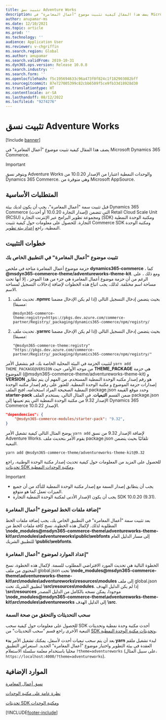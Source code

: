 ```yaml
---
title: تثبيت نسق Adventure Works
description: يصف هذا المقال كيفية تثبيت موضوع "أعمال المغامرة" في Microsoft Dynamics 365 Commerce.
author: anupamar-ms
ms.date: 12/10/2021
ms.topic: article
ms.prod: ''
ms.technology: ''
audience: Application User
ms.reviewer: v-chgriffin
ms.search.region: Global
ms.author: anupamar
ms.search.validFrom: 2019-10-31
ms.dyn365.ops.version: Release 10.0.8
ms.search.industry: ''
ms.search.form: ''
ms.openlocfilehash: f5c195694633c96a473f0f824c1f182903082bff
ms.sourcegitcommit: 87e727005399c82cbb6509f5ce9fb33d18928d30
ms.translationtype: HT
ms.contentlocale: ar-SA
ms.lasthandoff: 08/12/2022
ms.locfileid: "9274276"
---
```

# <a name="install-the-adventure-works-theme"></a>تثبيت نسق Adventure Works

[!include [banner](includes/banner.md)]

يصف هذا المقال كيفية تثبيت موضوع "أعمال المغامرة" في Microsoft Dynamics 365 Commerce. 

> [!IMPORTANT]
> ويتوفر نسق Adventure Works والوحدات النمطية اعتبارا من الإصدار 10.0.20 من Dynamics 365 Commerce. وهي متوفرة من Microsoft AppSource.

## <a name="prerequisites"></a>المتطلبات الأساسية

قبل تثبيت سمة "أعمال المغامرة"، يجب أن يكون لديك بيئة Dynamics 365 Commerce (إصدار التجارة 10.0.20 أو أحدث) التي تتضمن Retail Cloud Scale Unit (RCSU) ومجموعة تطوير البرامج عبر الإنترنت التجارة (SDK) ومكتبة الوحدة النمطية التجارة. للحصول على معلومات حول كيفية تثبيت Commerce SDK ومكتبة الوحدة النمطية، راجع [‏‫إعداد بيئة تطوير‬](e-commerce-extensibility/setup-dev-environment.md). 

## <a name="installation-steps"></a>خطوات التثبيت

### <a name="install-the-adventure-works-theme-in-your-application"></a>تثبيت موضوع "أعمال المغامرة" في التطبيق الخاص بك

حزمة موضوع أعمال المغامرة متاحة في ملخص **dynamics365-commerce** ، كما **@msdyn365-commerce-theme/adventureworks-theme-kit**. ومع ذلك ، على الرغم من أن حزمة موضوع أعمال المغامرة هي جزء من هذا الموجز ، إلا أنها تحت مساحة اسم مختلفة. لذلك، يجب اتباع هذه الخطوات لإضافة إدخالات التسجيل لمساحة الاسم.

1. تحديث ملف **.npmrc** بحيث يتضمن إدخال التسجيل التالي (إذا لم يكن الإدخال مضمنا مسبقا):

    `@msdyn365-commerce-theme:registry=https://pkgs.dev.azure.com/commerce-partner/Registry/_packaging/dynamics365-commerce/npm/registry/`

1. تحديث ملف **.yarnrc** بحيث يتضمن إدخال التسجيل التالي (إذا لم يكن الإدخال مضمنا مسبقا):

    `"@msdyn365-commerce-theme:registry" "https://pkgs.dev.azure.com/commerce-partner/Registry/_packaging/dynamics365-commerce/npm/registry/"`  
    
لتثبيت الحزمة في البيئة المحلية الخاصة بك، قم بتشغيل الأمر `yarn add THEME_PACKAGE@VERSION` من موجه الأوامر، حيث **THEME_PACKAGE** هي حزمة الموضوع (@msdyn365-commerce-theme/adventureworks-theme-kit) و **VERSION** هو رقم إصدار مكتبه الوحدة النمطية المستخدم. من المهم أن يتم تطابق إصدارات حزمة الموضوع و مكتبة الوحدة النمطية. للعثور على رقم إصدار مكتبه الوحدة النمطية الصحيحة المراد استخدامه، افتح الملف package.json وحدد موقع القيمة **starter-pack** ضمن القسم **التبعيات**. في المثال التالي، يستخدم الملف package.json الإصدار 9.32 من مكتبة الوحدة النمطية التي يتم تعيينها إلى Dynamics 365 Commerce الإصدار 10.0.22.  

```json
"dependencies": {
    "@msdyn365-commerce-modules/starter-pack": "9.32",
}
```

يوضح المثال التالي كيفية تشغيل الأمر `yarn add` لإضافة الإصدار 9.32 من نسق Adventure Works‬. يقوم الأمر بتحديث ملف package.json تلقائيًا بحيث يتضمن التبعية.

`yarn add @msdyn365-commerce-theme/adventureworks-theme-kit@9.32`

للحصول على المزيد من المعلومات حول كيفية تحديث إصدار مكتبة الوحدة الوطنية، راجع [تحديثات SDK ومكتبة الوحدات النمطية](e-commerce-extensibility/sdk-updates.md). 

> [!IMPORTANT]
> - يجب أن يتطابق إصدار السمة مع إصدار مكتبة الوحدة النمطية للتأكد من أن جميع الميزات تعمل كما هو متوقع. 
> - يجب أن يكون الإصدار الأدنى لمكتبة الوحدة النمطية التجارة SDK 10.0.20 (9.31). 

### <a name="add-the-font-files-for-the-adventure-works-theme"></a>إضافة ملفات الخط لموضوع "أعمال المغامرة"

بعد تثبيت سمة "أعمال المغامرة" في التطبيق الخاص بك، يجب إضافة ملفات الخط المطلوبة لذلك. لإكمال هذه الخطوة، نسخ كافة ملفات الخط من **\node_modules@msdyn365-commerce-theme\adventureworks-theme-kit\src\modules\adventureworks\public\webfonts** إلى مسار الدليل العام للتطبيق الشريك **\public\webfonts**.

### <a name="set-up-the-resources-for-the-adventure-works-theme"></a>إعداد الموارد لموضوع "أعمال المغامرة"

الخطوة التالية هي تحديث المورد الافتراضي المطلوب للسمة. لإكمال هذه الخطوة، نسخ المحتوى من ملف global.json تحت **\node_modules@msdyn365-commerce-theme\adventureworks-theme-kit\src\modules\adventureworks\resources\modules** إلى ملف global.json لتطبيق الشريك تحت **\src\resources\modules**. إذا لم يكن الدليل الهدف **\src\resources** موجودا، يمكن نسخه بالكامل من الدليل المصدر **\node_modules@msdyn365-commerce-theme\adventureworks-theme-kit\src\modules\adventureworks** إلى الدليل الهدف **\src**.

### <a name="pull-updates-and-validate-the-theme"></a>سحب التحديثات والتحقق من صحة السمة

للحصول على معلومات حول كيفية سحب SDK أحدث مكتبة وحدة نمطية وتحديثات التبعية الأخرى راجع قسم "سحب التحديثات" من [SDK وتحديثات مكتبة الوحدة النمطية](e-commerce-extensibility/sdk-updates.md#pull-updates).

بعد أن يتم سحب تبعيات أحدث لأسفل، يمكنك تشغيل الأمر **بدء yarn** لبدء تشغيل ملقم العقدة في بيئة التطوير واختبار موضوع "أعمال المغامرة" الجديد. استعراض التطبيق محليا باستخدام معلمة سلسلة الاستعلام `?theme=adventureworks` (على سبيل المثال، `https://localhost:4000/?theme=adventureworks`).

## <a name="additional-resources"></a>الموارد الإضافية

[نسق أعمال المغامرة](adventure-works-theme.md)

[نظرة عامة على مكتبة الوحدات](starter-kit-overview.md)

[تحديثات SDK ومكتبة الوحدات](e-commerce-extensibility/sdk-updates.md)

[!INCLUDE[footer-include](../includes/footer-banner.md)]
